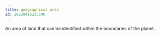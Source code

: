 ```yaml
---
title: geographical area
id: 20220415235500
---
```


An area of land that can be identified within the boundaries of the planet.
